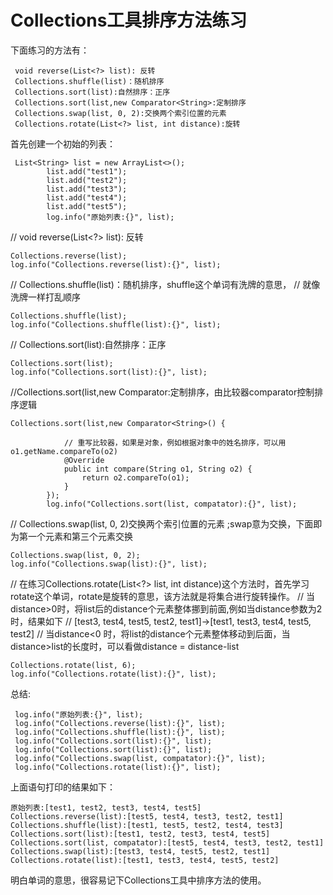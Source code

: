 # Collections工具排序方法练习
下面练习的方法有：

```
 void reverse(List<?> list): 反转
 Collections.shuffle(list)：随机排序
 Collections.sort(list):自然排序：正序
 Collections.sort(list,new Comparator<String>:定制排序
 Collections.swap(list, 0, 2):交换两个索引位置的元素
 Collections.rotate(List<?> list, int distance):旋转
```

首先创建一个初始的列表：

```
 List<String> list = new ArrayList<>();
        list.add("test1");
        list.add("test2");
        list.add("test3");
        list.add("test4");
        list.add("test5");
        log.info("原始列表:{}", list);
```

// void reverse(List<?> list): 反转

```
Collections.reverse(list);
log.info("Collections.reverse(list):{}", list);
```
// Collections.shuffle(list)：随机排序，shuffle这个单词有洗牌的意思，
// 就像洗牌一样打乱顺序

```
Collections.shuffle(list);
log.info("Collections.shuffle(list):{}", list);
```

// Collections.sort(list):自然排序：正序

```
Collections.sort(list);
log.info("Collections.sort(list):{}", list);
```

//Collections.sort(list,new Comparator<String>:定制排序，由比较器comparator控制排序逻辑

```
Collections.sort(list,new Comparator<String>() {

            // 重写比较器，如果是对象，例如根据对象中的姓名排序，可以用o1.getName.compareTo(o2)
            @Override
            public int compare(String o1, String o2) {
                return o2.compareTo(o1);
            }
        });
        log.info("Collections.sort(list, compatator):{}", list);
```

// Collections.swap(list, 0, 2)交换两个索引位置的元素 ;swap意为交换，下面即为第一个元素和第三个元素交换

```
Collections.swap(list, 0, 2);
log.info("Collections.swap(list):{}", list);
```

//  在练习Collections.rotate(List<?> list, int distance)这个方法时，首先学习rotate这个单词，rotate是旋转的意思，该方法就是将集合进行旋转操作。
//  当 distance>0时，将list后的distance个元素整体挪到前面,例如当distance参数为2时，结果如下
// [test3, test4, test5, test2, test1]->[test1, test3, test4, test5, test2]
// 当distance<0 时，将list的distance个元素整体移动到后面，当distance>list的长度时，可以看做distance = distance-list
        
```
Collections.rotate(list, 6);
log.info("Collections.rotate(list):{}", list);
```

总结:

```
 log.info("原始列表:{}", list);
 log.info("Collections.reverse(list):{}", list);
 log.info("Collections.shuffle(list):{}", list);
 log.info("Collections.sort(list):{}", list);
 log.info("Collections.sort(list):{}", list);
 log.info("Collections.swap(list, compatator):{}", list);
 log.info("Collections.rotate(list):{}", list);
```

上面语句打印的结果如下：

```
原始列表:[test1, test2, test3, test4, test5]
Collections.reverse(list):[test5, test4, test3, test2, test1]
Collections.shuffle(list):[test1, test5, test2, test4, test3]
Collections.sort(list):[test1, test2, test3, test4, test5]
Collections.sort(list, compatator):[test5, test4, test3, test2, test1]
Collections.swap(list):[test3, test4, test5, test2, test1]
Collections.rotate(list):[test1, test3, test4, test5, test2]
```
 明白单词的意思，很容易记下Collections工具中排序方法的使用。
